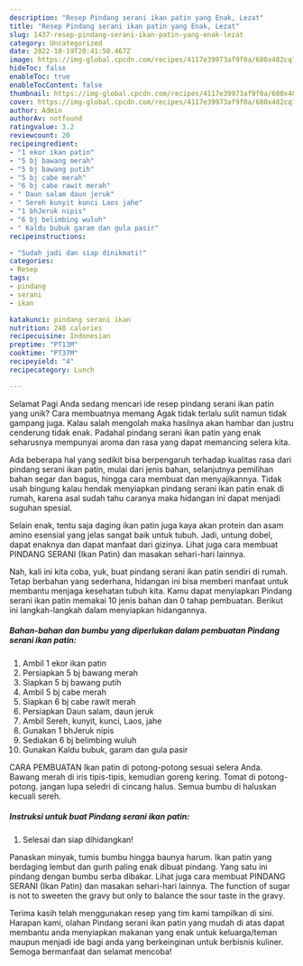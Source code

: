 ```yaml
---
description: "Resep Pindang serani ikan patin yang Enak, Lezat"
title: "Resep Pindang serani ikan patin yang Enak, Lezat"
slug: 1437-resep-pindang-serani-ikan-patin-yang-enak-lezat
category: Uncategorized
date: 2022-10-19T20:41:50.467Z
image: https://img-global.cpcdn.com/recipes/4117e39973af9f0a/680x482cq70/pindang-serani-ikan-patin-foto-resep-utama.jpg
hideToc: false
enableToc: true
enableTocContent: false
thumbnail: https://img-global.cpcdn.com/recipes/4117e39973af9f0a/680x482cq70/pindang-serani-ikan-patin-foto-resep-utama.jpg
cover: https://img-global.cpcdn.com/recipes/4117e39973af9f0a/680x482cq70/pindang-serani-ikan-patin-foto-resep-utama.jpg
author: Admin
authorAv: notfound
ratingvalue: 3.2
reviewcount: 20
recipeingredient:
- "1 ekor ikan patin"
- "5 bj bawang merah"
- "5 bj bawang putih"
- "5 bj cabe merah"
- "6 bj cabe rawit merah"
- " Daun salam daun jeruk"
- " Sereh kunyit kunci Laos jahe"
- "1 bhJeruk nipis"
- "6 bj belimbing wuluh"
- " Kaldu bubuk garam dan gula pasir"
recipeinstructions:

- "Sudah jadi dan siap dinikmati!"
categories:
- Resep
tags:
- pindang
- serani
- ikan

katakunci: pindang serani ikan 
nutrition: 248 calories
recipecuisine: Indonesian
preptime: "PT13M"
cooktime: "PT37M"
recipeyield: "4"
recipecategory: Lunch

---
```



Selamat Pagi Anda sedang mencari ide resep pindang serani ikan patin yang unik? Cara membuatnya memang Agak tidak terlalu sulit namun tidak gampang juga. Kalau salah mengolah maka hasilnya akan hambar dan justru cenderung tidak enak. Padahal pindang serani ikan patin yang enak seharusnya mempunyai aroma dan rasa yang dapat memancing selera kita.


Ada beberapa hal yang sedikit bisa berpengaruh terhadap kualitas rasa dari pindang serani ikan patin, mulai dari jenis bahan, selanjutnya pemilihan bahan segar dan bagus, hingga cara membuat dan menyajikannya. Tidak usah bingung kalau hendak menyiapkan pindang serani ikan patin enak di rumah, karena asal sudah tahu caranya maka hidangan ini dapat menjadi suguhan spesial.

Selain enak, tentu saja daging ikan patin juga kaya akan protein dan asam amino esensial yang jelas sangat baik untuk tubuh. Jadi, untung dobel, dapat enaknya dan dapat manfaat dari gizinya. Lihat juga cara membuat PINDANG SERANI (Ikan Patin) dan masakan sehari-hari lainnya.


Nah, kali ini kita coba, yuk, buat pindang serani ikan patin sendiri di rumah. Tetap berbahan yang sederhana, hidangan ini bisa memberi manfaat untuk membantu menjaga kesehatan tubuh kita. Kamu dapat menyiapkan Pindang serani ikan patin memakai 10 jenis bahan dan 0 tahap pembuatan. Berikut ini langkah-langkah dalam menyiapkan hidangannya.

<!--inarticleads1-->

##### Bahan-bahan dan bumbu yang diperlukan dalam pembuatan Pindang serani ikan patin:

1. Ambil 1 ekor ikan patin
1. Persiapkan 5 bj bawang merah
1. Siapkan 5 bj bawang putih
1. Ambil 5 bj cabe merah
1. Siapkan 6 bj cabe rawit merah
1. Persiapkan  Daun salam, daun jeruk
1. Ambil  Sereh, kunyit, kunci, Laos, jahe
1. Gunakan 1 bhJeruk nipis
1. Sediakan 6 bj belimbing wuluh
1. Gunakan  Kaldu bubuk, garam dan gula pasir


CARA PEMBUATAN Ikan patin di potong-potong sesuai selera Anda. Bawang merah di iris tipis-tipis, kemudian goreng kering. Tomat di potong-potong. jangan lupa seledri di cincang halus. Semua bumbu di haluskan kecuali sereh. 

<!--inarticleads2-->

##### Instruksi untuk buat Pindang serani ikan patin:


1. Selesai dan siap dihidangkan!

Panaskan minyak, tumis bumbu hingga baunya harum. Ikan patin yang berdaging lembut dan gurih paling enak dibuat pindang. Yang satu ini pindang dengan bumbu serba dibakar. Lihat juga cara membuat PINDANG SERANI (Ikan Patin) dan masakan sehari-hari lainnya. The function of sugar is not to sweeten the gravy but only to balance the sour taste in the gravy. 

Terima kasih telah menggunakan resep yang tim kami tampilkan di sini. Harapan kami, olahan Pindang serani ikan patin yang mudah di atas dapat membantu anda menyiapkan makanan yang enak untuk keluarga/teman maupun menjadi ide bagi anda yang berkeinginan untuk berbisnis kuliner. Semoga bermanfaat dan selamat mencoba!
